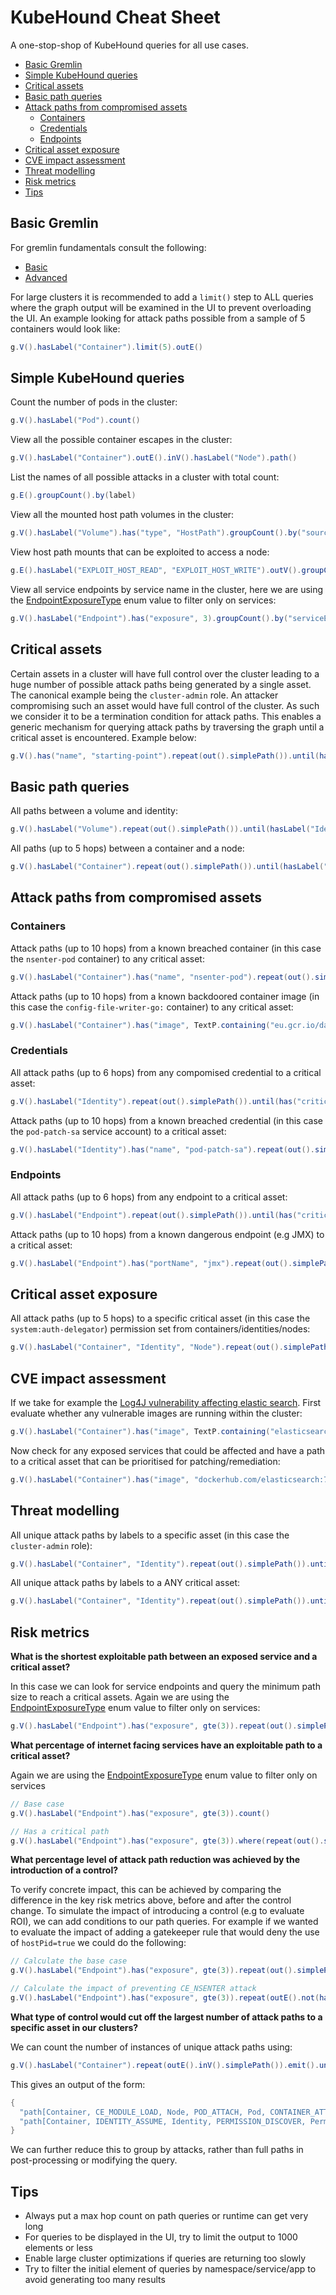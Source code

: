 # KubeHound Cheat Sheet <!-- omit in toc -->

A one-stop-shop of KubeHound queries for all use cases.

- [Basic Gremlin](#basic-gremlin)
- [Simple KubeHound queries](#simple-kubehound-queries)
- [Critical assets](#critical-assets)
- [Basic path queries](#basic-path-queries)
- [Attack paths from compromised assets](#attack-paths-from-compromised-assets)
  - [Containers](#containers)
  - [Credentials](#credentials)
  - [Endpoints](#endpoints)
- [Critical asset exposure](#critical-asset-exposure)
- [CVE impact assessment](#cve-impact-assessment)
- [Threat modelling](#threat-modelling)
- [Risk metrics](#risk-metrics)
- [Tips](#tips)

## Basic Gremlin

For gremlin fundamentals consult the following:

+ [Basic](https://dkuppitz.github.io/gremlin-cheat-sheet/101.html)
+ [Advanced](https://dkuppitz.github.io/gremlin-cheat-sheet/102.html)

For large clusters it is recommended to add a `limit()` step to ALL queries where the graph output will be examined in the UI to prevent overloading the UI. An example looking for attack paths possible from a sample of 5 containers would look like:

```groovy
g.V().hasLabel("Container").limit(5).outE()
```

## Simple KubeHound queries

Count the number of pods in the cluster:

```groovy
g.V().hasLabel("Pod").count()
```

View all the possible container escapes in the cluster:

```groovy
g.V().hasLabel("Container").outE().inV().hasLabel("Node").path()
```

List the names of all possible attacks in a cluster with total count:

```groovy
g.E().groupCount().by(label)
```

View all the mounted host path volumes in the cluster:

```groovy
g.V().hasLabel("Volume").has("type", "HostPath").groupCount().by("sourcePath")
```

View host path mounts that can be exploited to access a node:

```groovy
g.E().hasLabel("EXPLOIT_HOST_READ", "EXPLOIT_HOST_WRITE").outV().groupCount().by("sourcePath")
```

View all service endpoints by service name in the cluster, here we are using the [EndpointExposureType](../../pkg/kubehound/models/shared/constants.go) enum value to filter only on services:

```groovy
g.V().hasLabel("Endpoint").has("exposure", 3).groupCount().by("serviceEndpoint")
```

## Critical assets

Certain assets in a cluster will have full control over the cluster leading to a huge number of possible attack paths being generated by a single asset. The canonical example being the `cluster-admin` role. An attacker compromising such an asset would have full control of the cluster. As such we consider it to be a termination condition for attack paths. This enables a generic mechanism for querying attack paths by traversing the graph until a critical asset is encountered. Example below:

```groovy
g.V().has("name", "starting-point").repeat(out().simplePath()).until(has("critical", true))
```

## Basic path queries

All paths between a volume and identity:

```groovy
g.V().hasLabel("Volume").repeat(out().simplePath()).until(hasLabel("Identity")).path()
```

All paths (up to 5 hops) between a container and a node:

```groovy
g.V().hasLabel("Container").repeat(out().simplePath()).until(hasLabel("Node").or().loops().is(5)).hasLabel("Node").path()
```

## Attack paths from compromised assets

### Containers

Attack paths (up to 10 hops) from a known breached container (in this case the `nsenter-pod` container) to any critical asset:

```groovy
g.V().hasLabel("Container").has("name", "nsenter-pod").repeat(out().simplePath()).until(has("critical", true).or().loops().is(10)).has("critical", true).path()
```

Attack paths (up to 10 hops) from a known backdoored container image (in this case the `config-file-writer-go:` container) to any critical asset:

```groovy
g.V().hasLabel("Container").has("image", TextP.containing("eu.gcr.io/datadog-staging/config-file-writer-go")).repeat(out().simplePath()).until(has("critical", true).or().loops().is(10)).has("critical", true).path()
```

### Credentials

All attack paths (up to 6 hops) from any compomised credential to a critical asset:

```groovy
g.V().hasLabel("Identity").repeat(out().simplePath()).until(has("critical", true).or().loops().is(6)).has("critical", true).path().limit(5)
```

Attack paths (up to 10 hops) from a known breached credential (in this case the `pod-patch-sa` service account) to a critical asset:

```groovy
g.V().hasLabel("Identity").has("name", "pod-patch-sa").repeat(out().simplePath()).until(has("critical", true).or().loops().is(10)).has("critical", true).path()
```

### Endpoints

All attack paths (up to 6 hops) from any endpoint to a critical asset:

```groovy
g.V().hasLabel("Endpoint").repeat(out().simplePath()).until(has("critical", true).or().loops().is(6)).has("critical", true).path().limit(5)
```

Attack paths (up to 10 hops) from a known dangerous endpoint (e.g JMX) to a critical asset:

```groovy
g.V().hasLabel("Endpoint").has("portName", "jmx").repeat(out().simplePath()).until(has("critical", true).or().loops().is(6)).has("critical", true).path().limit(5)
```

## Critical asset exposure

All attack paths (up to 5 hops) to a specific critical asset (in this case the `system:auth-delegator`) permission set from containers/identities/nodes:

```groovy
g.V().hasLabel("Container", "Identity", "Node").repeat(out().simplePath()).until(has("name", "system:auth-delegator").or().loops().is(5)).has("name", "system:auth-delegator").hasLabel("Role").path()
```

## CVE impact assessment

If we take for example the [Log4J vulnerability affecting elastic search](https://www.elastic.co/blog/log4j2-vulnerability-what-to-know-security-vulnerability-learn-more-elastic-support). First evaluate whether any vulnerable images are running within the cluster:

```groovy
g.V().hasLabel("Container").has("image", TextP.containing("elasticsearch")).groupCount().by("image")
```

Now check for any exposed services that could be affected and have a path to a critical asset that can be prioritised for patching/remediation:

```groovy
g.V().hasLabel("Container").has("image", "dockerhub.com/elasticsearch:7.1.4").where(inE("ENDPOINT_EXPOSE").outV().has("exposure", gte(3))).where(repeat(out().simplePath()).until(has("critical", true).or().loops().is(10)).has("critical", true).limit(1))
```

## Threat modelling

All unique attack paths by labels to a specific asset (in this case the `cluster-admin` role):

```groovy
g.V().hasLabel("Container", "Identity").repeat(out().simplePath()).until(has("name", "cluster-admin").or().loops().is(5)).has("name", "cluster-admin").hasLabel("Role").path().as("p").by(label).dedup().select("p").path()
```

All unique attack paths by labels to a ANY critical asset:

```groovy
g.V().hasLabel("Container", "Identity").repeat(out().simplePath()).until(has("critical", true).or().loops().is(5)).has("critical", true).path().as("p").by(label).dedup().select("p").path()
```

## Risk metrics

**What is the shortest exploitable path between an exposed service and a critical asset?**

In this case we can look for service endpoints and query the minimum path size to reach a critical assets. Again we are using the [EndpointExposureType](../../pkg/kubehound/models/shared/constants.go) enum value to filter only on services:

```groovy
g.V().hasLabel("Endpoint").has("exposure", gte(3)).repeat(out().simplePath()).until(has("critical", true).or().loops().is(7)).has("critical", true).path().count(local).min()
```

**What percentage of internet facing services have an exploitable path to a critical asset?**

Again we are using the [EndpointExposureType](../../pkg/kubehound/models/shared/constants.go) enum value to filter only on services

```groovy
// Base case
g.V().hasLabel("Endpoint").has("exposure", gte(3)).count()

// Has a critical path
g.V().hasLabel("Endpoint").has("exposure", gte(3)).where(repeat(out().simplePath()).until(has("critical", true).or().loops().is(10)).has("critical", true).limit(1)).count()
```

**What percentage level of attack path reduction was achieved by the introduction of a control?**

To verify concrete impact, this can be achieved by comparing the difference in the key risk metrics above, before and after the control change. To simulate the impact of introducing a control (e.g to evaluate ROI), we can add conditions to our path queries. For example if we wanted to evaluate the impact of adding a gatekeeper rule that would deny the use of `hostPid=true` we could do the following:

```groovy
// Calculate the base case
g.V().hasLabel("Endpoint").has("exposure", gte(3)).repeat(out().simplePath()).until(has("critical", true).or().loops().is(6)).has("critical", true).path().count()

// Calculate the impact of preventing CE_NSENTER attack
g.V().hasLabel("Endpoint").has("exposure", gte(3)).repeat(outE().not(hasLabel("CE_NSENTER")).inV().simplePath()).emit().until(has("critical", true).or().loops().is(6)).has("critical", true).path().count()
```

**What type of control would cut off the largest number of attack paths to a specific asset in our clusters?**

We can count the number of instances of unique attack paths using:

```groovy
g.V().hasLabel("Container").repeat(outE().inV().simplePath()).emit().until(has("critical", true).or().loops().is(6)).has("critical", true).path().by(label).groupCount()
```

This gives an output of the form:

```groovy
{
  "path[Container, CE_MODULE_LOAD, Node, POD_ATTACH, Pod, CONTAINER_ATTACH, Container, IDENTITY_ASSUME, Identity, PERMISSION_DISCOVER, PermissionSet]" : 18,
  "path[Container, IDENTITY_ASSUME, Identity, PERMISSION_DISCOVER, PermissionSet, TOKEN_BRUTEFORCE, Identity, PERMISSION_DISCOVER, PermissionSet, TOKEN_BRUTEFORCE, Identity, PERMISSION_DISCOVER, PermissionSet]" : 1824,
}
```

We can further reduce this to group by attacks, rather than full paths in post-processing or modifying the query.

## Tips

+ Always put a max hop count on path queries or runtime can get very long
+ For queries to be displayed in the UI, try to limit the output to 1000 elements or less
+ Enable large cluster optimizations if queries are returning too slowly
+ Try to filter the initial element of queries by namespace/service/app to avoid generating too many results
